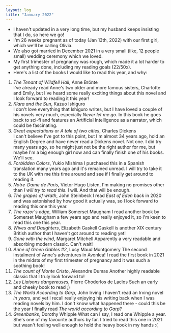 ```yaml
---
layout: log
title: "January 2022"
---
```


- I haven't updated in a very long time, but my husband keeps insisting that I do, so here we go!
- I'm 26 weeks pregnant as of today (Jan 13th, 2022) with our first girl, which we'll be calling Olivia.
- We also got married in December 2021 in a very small (like, 12 people small) wedding ceremony which we loved.
- My first trimester of pregnancy was rough, which made it a lot harder to get anything done, including my reading goals (22/50x).
- Here's a list of the books I would like to read this year, and why:
1. *The Tenant of Wildfell Hall*, Anne Brönte\
I've already read Anne's two older and more famous sisters, Charlotte and Emily, but I've heard some really exciting things about this novel and I look forward to reading it this year!
2. *Klara and the Sun*, Kazuo Ishiguro\
I don't love everything that Ishiguro writes, but I have loved a couple of his novels very much, especially *Never let me go*. In this book he goes back to sci-fi and features an Artificial Intelligence as a narrator, which could be fascinating.
3. *Great expectations* or *A tale of two cities*, Charles Dickens\
I can't believe I've got to this point, but I'm almost 34 years ago, hold an English Degree and have never read a Dickens novel. Not one. I did try many years ago, so he might just not be the right author for me, but maybe I'm a big enough girl now and can finally finish one of his books. We'll see.
4. *Forbidden Colors*, Yukio Mishima
I purchased this in a Spanish translation many years ago and it's remained unread. I will try to take it to the UK with me this time around and see if I finally get around to reading it.
5. *Notre-Dame de Paris*, Victor Hugo
Listen, I'm making no promises other than *I will try to read this*. I will. And that will be enough.
6. *The grapes of wrath*, John Steinbeck
I read *East of Eden* back in 2020 and was astonished by how good it actually was, so I look forward to reading this one this year.
7. *The razor's edge*, William Somerset Maugham
I read another book by Somerset Maugham a few years ago and really enjoyed it, so I'm keen to read this one this year.
8. *Wives and Daughters*, Elizabeth Gaskell
Gaskell is another XIX century British author that I haven't got around to reading yet!
9. *Gone with the wind*, Margaret Mitchell
Apparently a very readable and absorbing modern classic. Can't wait!
10. *Anne of Green Gables #2*, Lucy Maud Montgomery
The second instalment of Anne's adventures in Avonlea! I read the first book in 2021 in the midsts of my first trimester of pregnancy and it was such a soothing book!
11. *The count of Monte Cristo*, Alexandre Dumas
Another highly readable classic that I truly look forward to!
12. *Les Liaisons dangereuses*, Pierre Choderlos de Laclos
Such an early and cheeky book to read ;)
13. *The World According to Garp*, John Irving
I haven't read an Irving novel *in years*, and yet I recall really enjoying his writing back when I was reading novels by him. I don't know what happened there - could this be the year I finally read *The world according to Garp*?
14. *Greenbanks*, Dorothy Whipple
What can I say, I read one Whipple a year. She's one of my favourite authors by far. I tried to read this one in 2021 but wasn't feeling well enough to hold the heavy book in my hands :(
